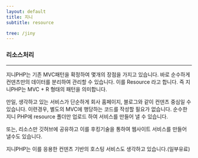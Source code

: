 ```yaml
---
layout: default
title: 지니
subtitle: resource

tree: /jiny
---
```


### 리소스처리
---
지니PHP는 기존 MVC패턴을 확정하여 몇개의 장점을 가지고 있습니다. 바로 순수하게 컨덴츠만의 데이터를 분리하여 관리할 수 있습니다. 이를 Resource 라고 합니다.
즉 지니PHP는 MVC + R 형태의 패턴을 의미합니다.

만일, 생각하고 있는 서비스가 단순하게 회사 홈페이지, 블로그와 같이 컨덴츠 중심일 수 있습니다. 이련경우, 별도의 MVC에 행당하는 코드를 작성할 필요가 없습니다. 순수한 지니 PHP에 resource 폴더만 업로드 하여 서비스를 만들어 낼 수 있습니다.

또는, 리소스만 깃허브에 공유하고 이를 후킹기술을 통하여 웹사이트 서비스를 만들어 낼수도 있습니다.

지니PHP는 이를 응용한 컨덴츠 기반의 호스팅 서비스도 생각하고 있습니다.(일부유료)
<br>